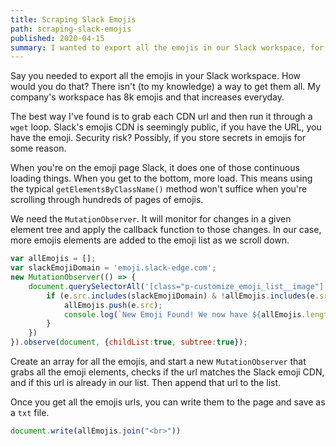 ```yaml
---
title: Scraping Slack Emojis
path: scraping-slack-emojis
published: 2020-04-15
summary: I wanted to export all the emojis in our Slack workspace, for science of course.
---
```


Say you needed to export all the emojis in your Slack workspace. How would you do that? There isn't (to my knowledge) a way to get them all. My company's workspace has 8k emojis and that increases everyday.

The best way I've found is to grab each CDN url and then run it through a `wget` loop. Slack's emojis CDN is seemingly public, if you have the URL, you have the emoji. Security risk? Possibly, if you store secrets in emojis for some reason.

When you're on the emoji page Slack, it does one of those continuous loading things. When you get to the bottom, more load. This means using the typical `getElementsByClassName()` method won't suffice when you're scrolling through hundreds of pages of emojis.

We need the `MutationObserver`. It will monitor for changes in a given element tree and apply the callback function to those changes. In our case, more emojis elements are added to the emoji list as we scroll down.

```javascript
var allEmojis = [];
var slackEmojiDomain = 'emoji.slack-edge.com';
new MutationObserver(() => {
    document.querySelectorAll('[class="p-customize_emoji_list__image"]').forEach((e) => {
        if (e.src.includes(slackEmojiDomain) & !allEmojis.includes(e.src)) {
            allEmojis.push(e.src);
            console.log(`New Emoji Found! We now have ${allEmojis.length}`);
        }
    })
}).observe(document, {childList:true, subtree:true});
```

Create an array for all the emojis, and start a new `MutationObserver` that grabs all the emoji elements, checks if the url matches the Slack emoji CDN, and if this url is already in our list. Then append that url to the list.

Once you get all the emojis urls, you can write them to the page and save as a `txt` file.

```javascript
document.write(allEmojis.join("<br>"))
```